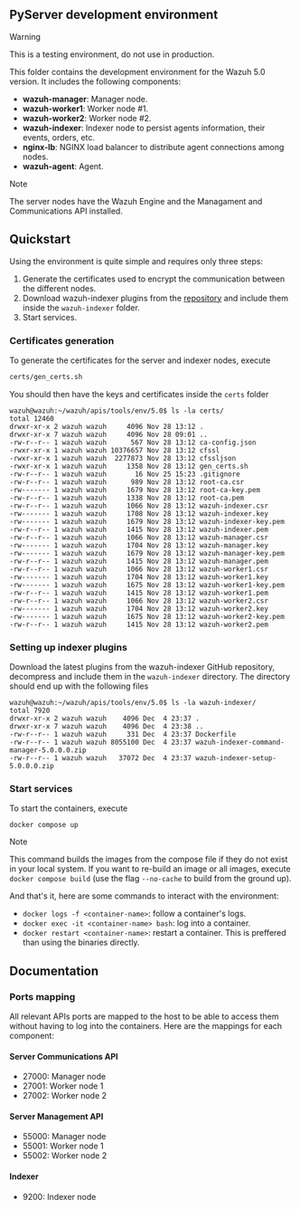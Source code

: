## PyServer development environment

> [!Warning]
> This is a testing environment, do not use in production.

This folder contains the development environment for the Wazuh 5.0 version. It includes the following components:

- **wazuh-manager**: Manager node.
- **wazuh-worker1**: Worker node #1.
- **wazuh-worker2**: Worker node #2.
- **wazuh-indexer**: Indexer node to persist agents information, their events, orders, etc.
- **nginx-lb**: NGINX load balancer to distribute agent connections among nodes.
- **wazuh-agent**: Agent.

> [!Note]
> The server nodes have the Wazuh Engine and the Managament and Communications API installed.

## Quickstart

Using the environment is quite simple and requires only three steps:

1. Generate the certificates used to encrypt the communication between the different nodes.
2. Download wazuh-indexer plugins from the [repository](https://github.com/wazuh/wazuh-indexer/actions/workflows/build.yml) and include them inside the `wazuh-indexer` folder.
3. Start services.

### Certificates generation

To generate the certificates for the server and indexer nodes, execute

```bash
certs/gen_certs.sh
```

You should then have the keys and certificates inside the `certs` folder

```console
wazuh@wazuh:~/wazuh/apis/tools/env/5.0$ ls -la certs/
total 12460
drwxr-xr-x 2 wazuh wazuh     4096 Nov 28 13:12 .
drwxr-xr-x 7 wazuh wazuh     4096 Nov 28 09:01 ..
-rw-r--r-- 1 wazuh wazuh      567 Nov 28 13:12 ca-config.json
-rwxr-xr-x 1 wazuh wazuh 10376657 Nov 28 13:12 cfssl
-rwxr-xr-x 1 wazuh wazuh  2277873 Nov 28 13:12 cfssljson
-rwxr-xr-x 1 wazuh wazuh     1358 Nov 28 13:12 gen_certs.sh
-rw-r--r-- 1 wazuh wazuh       16 Nov 25 15:23 .gitignore
-rw-r--r-- 1 wazuh wazuh      989 Nov 28 13:12 root-ca.csr
-rw------- 1 wazuh wazuh     1679 Nov 28 13:12 root-ca-key.pem
-rw-r--r-- 1 wazuh wazuh     1338 Nov 28 13:12 root-ca.pem
-rw-r--r-- 1 wazuh wazuh     1066 Nov 28 13:12 wazuh-indexer.csr
-rw------- 1 wazuh wazuh     1708 Nov 28 13:12 wazuh-indexer.key
-rw------- 1 wazuh wazuh     1679 Nov 28 13:12 wazuh-indexer-key.pem
-rw-r--r-- 1 wazuh wazuh     1415 Nov 28 13:12 wazuh-indexer.pem
-rw-r--r-- 1 wazuh wazuh     1066 Nov 28 13:12 wazuh-manager.csr
-rw------- 1 wazuh wazuh     1704 Nov 28 13:12 wazuh-manager.key
-rw------- 1 wazuh wazuh     1679 Nov 28 13:12 wazuh-manager-key.pem
-rw-r--r-- 1 wazuh wazuh     1415 Nov 28 13:12 wazuh-manager.pem
-rw-r--r-- 1 wazuh wazuh     1066 Nov 28 13:12 wazuh-worker1.csr
-rw------- 1 wazuh wazuh     1704 Nov 28 13:12 wazuh-worker1.key
-rw------- 1 wazuh wazuh     1675 Nov 28 13:12 wazuh-worker1-key.pem
-rw-r--r-- 1 wazuh wazuh     1415 Nov 28 13:12 wazuh-worker1.pem
-rw-r--r-- 1 wazuh wazuh     1066 Nov 28 13:12 wazuh-worker2.csr
-rw------- 1 wazuh wazuh     1704 Nov 28 13:12 wazuh-worker2.key
-rw------- 1 wazuh wazuh     1675 Nov 28 13:12 wazuh-worker2-key.pem
-rw-r--r-- 1 wazuh wazuh     1415 Nov 28 13:12 wazuh-worker2.pem
```

### Setting up indexer plugins

Download the latest plugins from the wazuh-indexer GitHub repository, decompress and include them in the `wazuh-indexer` directory. The directory should end up with the following files

```console
wazuh@wazuh:~/wazuh/apis/tools/env/5.0$ ls -la wazuh-indexer/
total 7920
drwxr-xr-x 2 wazuh wazuh    4096 Dec  4 23:37 .
drwxr-xr-x 7 wazuh wazuh    4096 Dec  4 23:38 ..
-rw-r--r-- 1 wazuh wazuh     331 Dec  4 23:37 Dockerfile
-rw-r--r-- 1 wazuh wazuh 8055100 Dec  4 23:37 wazuh-indexer-command-manager-5.0.0.0.zip
-rw-r--r-- 1 wazuh wazuh   37072 Dec  4 23:37 wazuh-indexer-setup-5.0.0.0.zip
```

### Start services

To start the containers, execute

```console
docker compose up
```

> [!Note]
> This command builds the images from the compose file if they do not exist in your local system. If you want to 
> re-build an image or all images, execute `docker compose build` (use the flag `--no-cache` to build from the ground 
> up).

And that's it, here are some commands to interact with the environment:

- `docker logs -f <container-name>`: follow a container's logs.
- `docker exec -it <container-name> bash`: log into a container.
- `docker restart <container-name>`: restart a container. This is preffered than using the binaries directly.

## Documentation

### Ports mapping

All relevant APIs ports are mapped to the host to be able to access them without having to log into the containers.
Here are the mappings for each component:

#### Server Communications API

- 27000: Manager node
- 27001: Worker node 1
- 27002: Worker node 2

#### Server Management API

- 55000: Manager node
- 55001: Worker node 1
- 55002: Worker node 2

#### Indexer

- 9200: Indexer node

